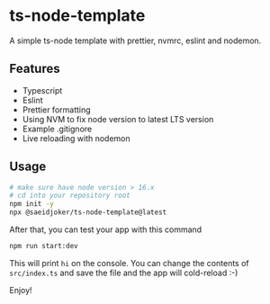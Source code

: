 # ts-node-template

A simple ts-node template with prettier, nvmrc, eslint and nodemon.

## Features

- Typescript
- Eslint
- Prettier formatting
- Using NVM to fix node version to latest LTS version
- Example .gitignore
- Live reloading with nodemon


## Usage

```bash
# make sure have node version > 16.x
# cd into your repository root
npm init -y
npx @saeidjoker/ts-node-template@latest
```

After that, you can test your app with this command
```bash
npm run start:dev
```

This will print `hi` on the console. You can change the contents of `src/index.ts` and save the file and the app will cold-reload :-)

Enjoy!
